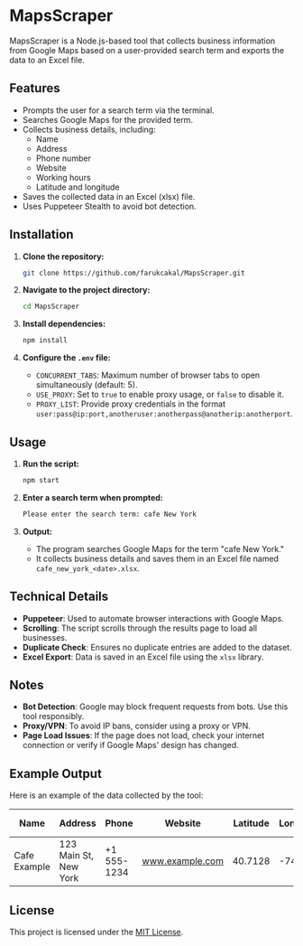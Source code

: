 # MapsScraper

MapsScraper is a Node.js-based tool that collects business information from Google Maps based on a user-provided search term and exports the data to an Excel file.

## Features

- Prompts the user for a search term via the terminal.
- Searches Google Maps for the provided term.
- Collects business details, including:
  - Name
  - Address
  - Phone number
  - Website
  - Working hours
  - Latitude and longitude
- Saves the collected data in an Excel (xlsx) file.
- Uses Puppeteer Stealth to avoid bot detection.

## Installation

1. **Clone the repository:**
   ```bash
   git clone https://github.com/farukcakal/MapsScraper.git
   ```

2. **Navigate to the project directory:**
   ```bash
   cd MapsScraper
   ```

3. **Install dependencies:**
   ```bash
   npm install
   ```

4. **Configure the `.env` file:**
   - `CONCURRENT_TABS`: Maximum number of browser tabs to open simultaneously (default: 5).
   - `USE_PROXY`: Set to `true` to enable proxy usage, or `false` to disable it.
   - `PROXY_LIST`: Provide proxy credentials in the format `user:pass@ip:port,anotheruser:anotherpass@anotherip:anotherport`.

## Usage

1. **Run the script:**
   ```bash
   npm start
   ```

2. **Enter a search term when prompted:**
   ```bash
   Please enter the search term: cafe New York
   ```

3. **Output:**
   - The program searches Google Maps for the term "cafe New York."
   - It collects business details and saves them in an Excel file named `cafe_new_york_<date>.xlsx`.

## Technical Details

- **Puppeteer**: Used to automate browser interactions with Google Maps.
- **Scrolling**: The script scrolls through the results page to load all businesses.
- **Duplicate Check**: Ensures no duplicate entries are added to the dataset.
- **Excel Export**: Data is saved in an Excel file using the `xlsx` library.

## Notes

- **Bot Detection**: Google may block frequent requests from bots. Use this tool responsibly.
- **Proxy/VPN**: To avoid IP bans, consider using a proxy or VPN.
- **Page Load Issues**: If the page does not load, check your internet connection or verify if Google Maps' design has changed.

## Example Output

Here is an example of the data collected by the tool:

| Name          | Address               | Phone       | Website         | Latitude  | Longitude  | Working Hours          |
|---------------|-----------------------|-------------|-----------------|-----------|------------|------------------------|
| Cafe Example  | 123 Main St, New York | +1 555-1234 | www.example.com | 40.7128   | -74.0060   | Mon-Fri: 8 AM - 6 PM  |

## License

This project is licensed under the [MIT License](LICENSE).
